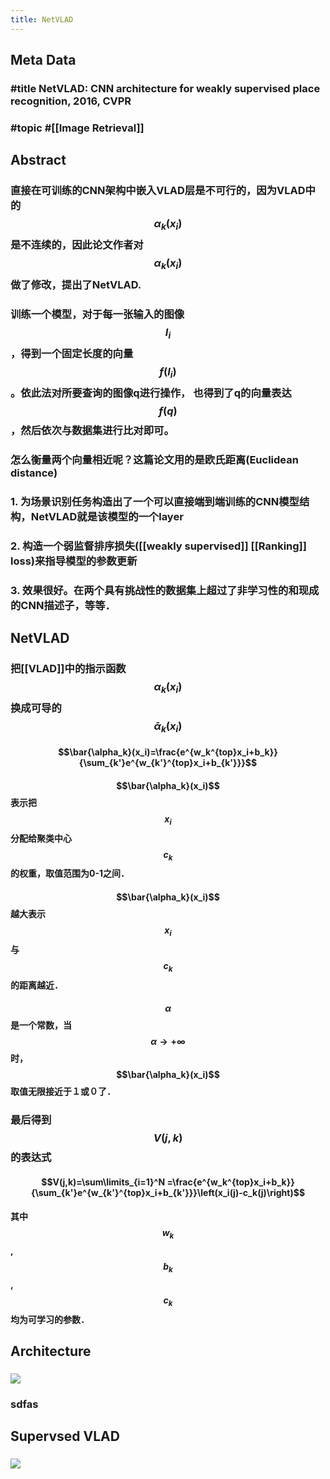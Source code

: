 ```yaml
---
title: NetVLAD
---
```


## Meta Data
### #title NetVLAD: CNN architecture for weakly supervised place recognition, 2016, CVPR
### #topic #[[Image Retrieval]]

## Abstract
### 直接在可训练的CNN架构中嵌入VLAD层是不可行的，因为VLAD中的$$\alpha_k(x_i)$$是不连续的，因此论文作者对 $$\alpha_k(x_i)$$做了修改，提出了NetVLAD.

### 训练一个模型，对于每一张输入的图像$$I_i$$，得到一个固定长度的向量$$f(I_i)$$。依此法对所要查询的图像q进行操作， 也得到了q的向量表达$$f(q)$$，然后依次与数据集进行比对即可。

### 怎么衡量两个向量相近呢？这篇论文用的是欧氏距离(Euclidean distance)

### 1. 为场景识别任务构造出了一个可以直接端到端训练的CNN模型结构，NetVLAD就是该模型的一个layer

### 2. 构造一个弱监督排序损失([[weakly supervised]] [[Ranking]] loss)来指导模型的参数更新

### 3. 效果很好。在两个具有挑战性的数据集上超过了非学习性的和现成的CNN描述子，等等．

## NetVLAD
### 把[[VLAD]]中的指示函数$$\alpha_k(x_i)$$换成可导的$$\bar{\alpha}_k(x_i)$$
#### $$\bar{\alpha_k}(x_i)=\frac{e^{w_k^{top}x_i+b_k}}{\sum_{k'}e^{w_{k'}^{top}x_i+b_{k'}}}$$

#### $$\bar{\alpha_k}(x_i)$$表示把$$x_i$$分配给聚类中心$$c_k$$的权重，取值范围为0-1之间．

#### $$\bar{\alpha_k}(x_i)$$越大表示$$x_i$$与$$c_k$$的距离越近．

#### $$\alpha$$是一个常数，当$$\alpha\rightarrow +\infty$$时，$$\bar{\alpha_k}(x_i)$$取值无限接近于１或０了．

### 最后得到$$V(j,k)$$的表达式
#### $$V(j,k)=\sum\limits_{i=1}^N =\frac{e^{w_k^{top}x_i+b_k}}{\sum_{k'}e^{w_{k'}^{top}x_i+b_{k'}}}\left(x_i(j)-c_k(j)\right)$$

#### 其中$$w_k$$,$$b_k$$,$$c_k$$均为可学习的参数．

## Architecture
### ![](https://firebasestorage.googleapis.com/v0/b/firescript-577a2.appspot.com/o/imgs%2Fapp%2FSLAM%2F7rYkbYZqhN.png?alt=media&token=3fd69688-d5c6-4ea9-8d8a-2c7a4902658b)

### sdfas

## Supervsed VLAD
### ![](https://firebasestorage.googleapis.com/v0/b/firescript-577a2.appspot.com/o/imgs%2Fapp%2FSLAM%2Fwai5aWdSY7.png?alt=media&token=5fd74c67-6b94-4a8a-b955-995321e690e7)

### 
